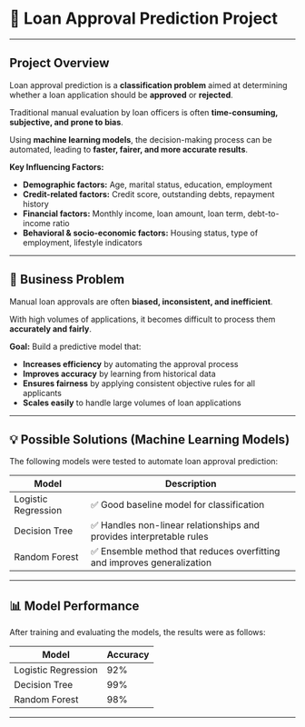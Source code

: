 # 📌 Loan Approval Prediction Project

---

## Project Overview
Loan approval prediction is a **classification problem** aimed at determining whether a loan application should be **approved** or **rejected**.  

Traditional manual evaluation by loan officers is often **time-consuming, subjective, and prone to bias**.  

Using **machine learning models**, the decision-making process can be automated, leading to **faster, fairer, and more accurate results**.

**Key Influencing Factors:**
- **Demographic factors:** Age, marital status, education, employment
- **Credit-related factors:** Credit score, outstanding debts, repayment history
- **Financial factors:** Monthly income, loan amount, loan term, debt-to-income ratio
- **Behavioral & socio-economic factors:** Housing status, type of employment, lifestyle indicators

---

## 🏦 Business Problem
Manual loan approvals are often **biased, inconsistent, and inefficient**.  

With high volumes of applications, it becomes difficult to process them **accurately and fairly**.  

**Goal:** Build a predictive model that:
- **Increases efficiency** by automating the approval process
- **Improves accuracy** by learning from historical data
- **Ensures fairness** by applying consistent objective rules for all applicants
- **Scales easily** to handle large volumes of loan applications

---

## 💡 Possible Solutions (Machine Learning Models)
The following models were tested to automate loan approval prediction:

| Model               | Description                                                        |
|--------------------|--------------------------------------------------------------------|
| Logistic Regression | ✅ Good baseline model for classification                          |
| Decision Tree       | ✅ Handles non-linear relationships and provides interpretable rules|
| Random Forest       | ✅ Ensemble method that reduces overfitting and improves generalization|

---

## 📊 Model Performance
After training and evaluating the models, the results were as follows:

| Model               | Accuracy |
|--------------------|----------|
| Logistic Regression | 92%      |
| Decision Tree       | 99%      |
| Random Forest       | 98%      |

---
